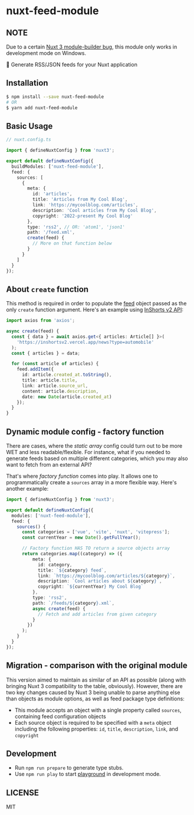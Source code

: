 # nuxt-feed-module

## NOTE

Due to a certain [Nuxt 3 module-builder bug](https://github.com/nuxt/module-builder/issues/22), this module only works in development mode on Windows.

📰 Generate RSS/JSON feeds for your Nuxt application

## Installation

```sh
$ npm install --save nuxt-feed-module
# OR
$ yarn add nuxt-feed-module
```

## Basic Usage

```ts
// nuxt.config.ts

import { defineNuxtConfig } from 'nuxt3';

export default defineNuxtConfig({
  buildModules: ['nuxt-feed-module'],
  feed: {
    sources: [
      {
        meta: {
          id: 'articles',
          title: 'Articles from My Cool Blog',
          link: 'https://mycoolblog.com/articles',
          description: 'Cool articles from My Cool Blog',
          copyright: '2022-present My Cool Blog'
        },
        type: 'rss2', // OR: 'atom1', 'json1'
        path: '/feed.xml',
        create(feed) {
          // More on that function below
        }
      }
    ]
  }
});
```
## About `create` function

This method is required in order to populate the [feed](https://github.com/jpmonette/feed) object passed as the only `create` function argument. Here's an example using [InShorts v2 API](https://github.com/sumitkolhe/inshorts-api-v2):

```ts
import axios from 'axios';

async create(feed) {
  const { data } = await axios.get<{ articles: Article[] }>(
    'https://inshortsv2.vercel.app/news?type=automobile'
  );
  const { articles } = data;

  for (const article of articles) {
    feed.addItem({
      id: article.created_at.toString(),
      title: article.title,
      link: article.source_url,
      content: article.description,
      date: new Date(article.created_at)
    });
  }
}
```

## Dynamic module config - factory function

There are cases, where the _static array_ config could turn out to be more WET and less readable/flexible. For instance, what if you needed to generate feeds based on multiple different categories, which you may also want to fetch from an external API?

That's where _factory function_ comes into play. It allows one to programmatically create a `sources` array in a more flexible way. Here's another example:

```ts
import { defineNuxtConfig } from 'nuxt3';

export default defineNuxtConfig({
  modules: ['nuxt-feed-module'],
  feed: {
    sources() {
      const categories = ['vue', 'vite', 'nuxt', 'vitepress'];
      const currentYear = new Date().getFullYear();

      // Factory function HAS TO return a source objects array
      return categories.map((category) => ({
          meta: {
            id: category,
            title: `${category} feed`,
            link: `https://mycoolblog.com/articles/${category}`,
            description: `Cool articles about ${category}`,
            copyright: `${currentYear} My Cool Blog`
          },
          type: 'rss2',
          path: `/feeds/${category}.xml`,
          async create(feed) {
            // Fetch and add articles from given category
          }
        })
      );
    }
  }
});
```

## Migration - comparison with the original module

This version aimed to maintain as similar of an API as possible (along with bringing Nuxt 3 compatibility to the table, obviously). However, there are two key changes caused by Nuxt 3 being unable to parse anything else than objects as module options, as well as feed package type definitions: 

- This module accepts an object with a single property called `sources`, containing feed configuration objects
- Each source object is required to be specified with a `meta` object including the following properties: `id`, `title`, `description`, `link`, and `copyright`

## Development

- Run `npm run prepare` to generate type stubs.
- Use `npm run play` to start [playground](./playground) in development mode.

## LICENSE

MIT
